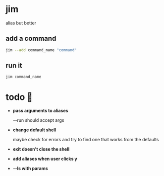 # jim

alias but better


## add a command

```bash
jim --add command_name "command"
```

## run it

```bash
jim command_name
```

# todo 🚀

- __pass arguments to aliases__

    --run should accept args

- __change default shell__

    maybe check for errors and try to find one that works from the defaults
    
- __exit doesn't close the shell__
- __add aliases when user clicks y__
- __--ls with params__

